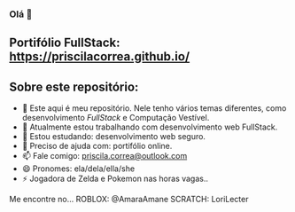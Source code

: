 ### Olá 👋

## Portifólio FullStack: https://priscilacorrea.github.io/

## Sobre este repositório:
 - 🌱 Este aqui é meu repositório. Nele tenho vários temas diferentes, 
como desenvolvimento *FullStack* e Computação Vestível.
 - 🔭 Atualmente estou trabalhando com desenvolvimento web FullStack.
 - 🌱 Estou estudando: desenvolvimento web seguro.
 - 🤔 Preciso de ajuda com: portifólio online.
 - 📫 Fale comigo: priscila.correa@outlook.com
 - 😄 Pronomes: ela/dela/ella/she
 - ⚡ Jogadora de Zelda e Pokemon nas horas vagas..

Me encontre no...
ROBLOX: @AmaraAmane
SCRATCH: LoriLecter
